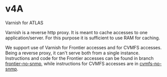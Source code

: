 # v4A

Varnish for ATLAS

Varnish is a reverse http proxy. It is meant to cache accesses to one application/server. For this purpose it is sufficient to use RAM for caching.

We support use of Varnish for Frontier accesses and for CVMFS accesses. Being a reverse proxy, it can't serve both from a single instance. Instructions and code for the Frontier accesses can be found in branch [frontier-no-snmp](https://github.com/ivukotic/v4A/tree/frontier-no-snmp), while instructions for CVMFS accesses are in [cvmfs-no-snmp](https://github.com/ivukotic/v4A/tree/cvmfs-no-snmp).
